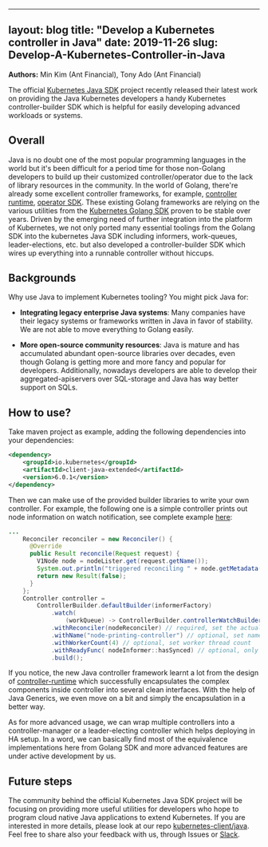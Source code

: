 
---
layout: blog
title: "Develop a Kubernetes controller in Java"
date: 2019-11-26
slug: Develop-A-Kubernetes-Controller-in-Java
---

**Authors:** Min Kim (Ant Financial), Tony Ado (Ant Financial)

The official [Kubernetes Java SDK](https://github.com/kubernetes-client/java) project
recently released their latest work on providing the Java Kubernetes developers
a handy Kubernetes controller-builder SDK which is helpful for easily developing
advanced workloads or systems.  

## Overall

Java is no doubt one of the most popular programming languages in the world but
it's been difficult for a period time for those non-Golang developers to build up
their customized controller/operator due to the lack of library resources in the 
community. In the world of Golang, there're already some excellent controller
frameworks, for example, [controller runtime](https://github.com/kubernetes-sigs/controller-runtime),
[operator SDK](https://github.com/operator-framework/operator-sdk). These
existing Golang frameworks are relying on the various utilities from the
[Kubernetes Golang SDK](https://github.com/kubernetes/client-go) proven to
be stable over years. Driven by the emerging need of further integration into
the platform of Kubernetes, we not only ported many essential toolings from the Golang
SDK into the kubernetes Java SDK including informers, work-queues, leader-elections,
etc. but also developed a controller-builder SDK which wires up everything into
a runnable controller without hiccups.


## Backgrounds

Why use Java to implement Kubernetes tooling? You might pick Java for:

- __Integrating legacy enterprise Java systems__: Many companies have their legacy
systems or frameworks written in Java in favor of stability. We are not able to
move everything to Golang easily.

- __More open-source community resources__: Java is mature and has accumulated abundant open-source
libraries over decades, even though Golang is getting more and more fancy and
popular for developers. Additionally, nowadays developers are able to develop
their aggregated-apiservers over SQL-storage and Java has way better support on SQLs.


## How to use?

Take maven project as example, adding the following dependencies into your dependencies:

```xml
<dependency>
    <groupId>io.kubernetes</groupId>
    <artifactId>client-java-extended</artifactId>
    <version>6.0.1</version>
</dependency>
```

Then we can make use of the provided builder libraries to write your own controller.
For example, the following one is a simple controller prints out node information
on watch notification, see complete example [here](https://github.com/kubernetes-client/java/blob/master/examples/examples-release-13/src/main/java/io/kubernetes/client/examples/ControllerExample.java):

```java
...
    Reconciler reconciler = new Reconciler() {
      @Override
      public Result reconcile(Request request) {
        V1Node node = nodeLister.get(request.getName());
        System.out.println("triggered reconciling " + node.getMetadata().getName());
        return new Result(false);
      }
    };
    Controller controller =
        ControllerBuilder.defaultBuilder(informerFactory)
            .watch(
                (workQueue) -> ControllerBuilder.controllerWatchBuilder(V1Node.class, workQueue).build())
            .withReconciler(nodeReconciler) // required, set the actual reconciler
            .withName("node-printing-controller") // optional, set name for controller for logging, thread-tracing
            .withWorkerCount(4) // optional, set worker thread count
            .withReadyFunc( nodeInformer::hasSynced) // optional, only starts controller when the cache has synced up
            .build();
```

If you notice, the new Java controller framework learnt a lot from the design of
[controller-runtime](https://github.com/kubernetes-sigs/controller-runtime) which
successfully encapsulates the complex components inside controller into several
clean interfaces. With the help of Java Generics, we even move on a bit and simply
the encapsulation in a better way.

As for more advanced usage, we can wrap multiple controllers into a controller-manager
or a leader-electing controller which helps deploying in HA setup. In a word, we can
basically find most of the equivalence implementations here from Golang SDK and
more advanced features are under active development by us.

## Future steps

The community behind the official Kubernetes Java SDK project will be focusing on
providing more useful utilities for developers who hope to program cloud native
Java applications to extend Kubernetes. If you are interested in more details,
please look at our repo [kubernetes-client/java](https://github.com/kubernetes-client/java).
Feel free to share also your feedback with us, through Issues or [Slack](http://kubernetes.slack.com/messages/kubernetes-client/).
